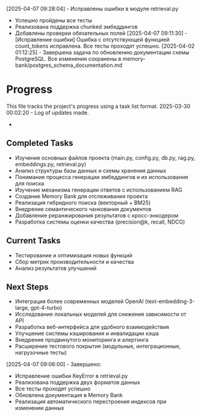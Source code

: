 [2025-04-07 09:28:04] - Исправлены ошибки в модуле retrieval.py
- Успешно пройдены все тесты
- Реализована поддержка chunked эмбеддингов
- Добавлены проверки обязательных полей
[2025-04-07 09:11:30] - [Исправление ошибки]
Ошибка с отсутствующей функцией count_tokens исправлена. Все тесты проходят успешно.
[2025-04-02 01:12:25] - Завершена задача по обновлению документации схемы PostgreSQL. Все изменения сохранены в memory-bank/postgres_schema_documentation.md
# Progress

This file tracks the project's progress using a task list format.
2025-03-30 00:02:20 - Log of updates made.

*

## Completed Tasks

* Изучение основных файлов проекта (main.py, config.py, db.py, rag.py, embeddings.py, retrieval.py)
* Анализ структуры базы данных и схемы хранения данных
* Понимание процесса генерации эмбеддингов и их использования для поиска
* Изучение механизма генерации ответов с использованием RAG
* Создание Memory Bank для отслеживания проекта
* Реализация гибридного поиска (векторный + BM25)
* Внедрение семантического чанкования документов
* Добавление реранжирования результатов с кросс-энкодером
* Разработка системы оценки качества (precision@k, recall, NDCG)

## Current Tasks

* Тестирование и оптимизация новых функций
* Сбор метрик производительности и качества
* Анализ результатов улучшений

## Next Steps

* Интеграция более современных моделей OpenAI (text-embedding-3-large, gpt-4-turbo)
* Исследование локальных моделей для снижения зависимости от API
* Разработка веб-интерфейса для удобного взаимодействия
* Улучшение системы кэширования и инвалидации кэша
* Внедрение продвинутого мониторинга и алертинга
* Расширение тестового покрытия (модульные, интеграционные, нагрузочные тесты)

[2025-04-07 09:06:00] - Завершено:
* Исправление ошибки KeyError в retrieval.py
* Реализована поддержка двух форматов данных
* Все тесты проходят успешно
* Обновлена документация в Memory Bank
* Реализация автоматического перестроения индексов при изменении данных